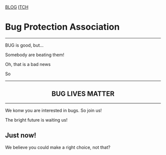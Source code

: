 [BLOG](https://bugprotectionassociation.wordpress.com/)		    [ITCH](https://bugprotectionassociation.itch.io/)
# Bug Protection Association
***
BUG is good, but...


Somebody are beating them!


Oh, that is a bad news


So

***

<h2 align="center">BUG LIVES MATTER</h2>

***


We konw you are interested in bugs. So join us!

The bright future is waiting us!
## Just now!

We believe you could make a right choice, not that?
